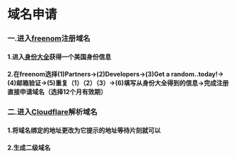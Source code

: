 # 域名申请

### 一.进入[freenom](https://www.freenom.com/zh/index.html?lang=zh)注册域名

#### 1.进入[身份大全](http://shenfendaquan.com/)获得一个美国身份信息

#### 2.在freenom选择(1)Partners->(2)Developers->(3)Get a random..today!->(4)邮箱验证->(5)重复（1）（2）（3）->(6)填写从身份大全得到的信息->完成注册直接申请域名（选择12个月有效期）

### 二.进入[Cloudflare](https://www.cloudflare.com/)解析域名

#### 1.将域名绑定的地址更改为它提示的地址等待片刻就可以

#### 2.生成二级域名
